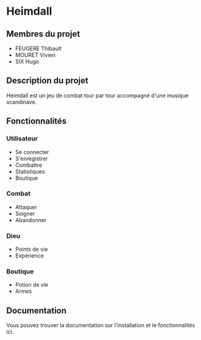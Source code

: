 # Heimdall

## Membres du projet

- FEUGERE Thibault
- MOURET Vivien
- SIX Hugo

## Description du projet

Heimdall est un jeu de combat tour par tour accompagné d'une musique scandinave.

## Fonctionnalités

### Utilisateur

- Se connecter
- S'enregistrer
- Combattre
- Statistiques
- Boutique

### Combat

- Attaquer
- Soigner
- Abandonner

### Dieu

- Points de vie
- Expérience

### Boutique

- Potion de vie
- Armes

## Documentation

Vous pouvez trouver la documentation sur l'installation et le fonctionnalités ici.

